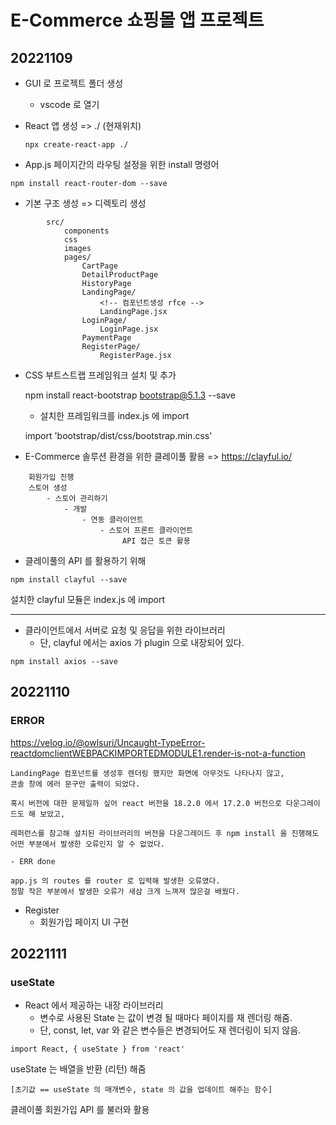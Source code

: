 # E-Commerce 쇼핑몰 앱 프로젝트

## 20221109

- GUI 로 프로젝트 폴더 생성

    - vscode 로 열기

- React 앱 생성 => ./ (현재위치)

    ```
    npx create-react-app ./
    ```

- App.js 페이지간의 라우팅 설정을 위한 install 명령어
<!-- --save 명령을 추가? => package.json dependencies 영역에 추가하기 위해 -->
    npm install react-router-dom --save

- 기본 구조 생성 => 디렉토리 생성

```
        src/
            components
            css
            images
            pages/
                CartPage
                DetailProductPage
                HistoryPage
                LandingPage/
                    <!-- 컴포넌트생성 rfce -->
                    LandingPage.jsx
                LoginPage/
                    LoginPage.jsx
                PaymentPage
                RegisterPage/
                    RegisterPage.jsx
```

- CSS 부트스트랩 프레임워크 설치 및 추가

    npm install react-bootstrap bootstrap@5.1.3 --save

    - 설치한 프레임워크를 index.js 에 import

    import 'bootstrap/dist/css/bootstrap.min.css'


- E-Commerce 솔루션 환경을 위한 클레이풀 활용 => https://clayful.io/

```
    회원가입 진행
    스토어 생성
        - 스토어 관리하기
            - 개발
                - 연동 클라이언트
                    - 스토어 프론트 클라이언트
                         API 접근 토큰 활용
```


- 클레이풀의 API 를 활용하기 위해
```
npm install clayful --save
```
설치한 clayful 모듈은 index.js 에 import
<hr/>


- 클라이언트에서 서버로 요청 및 응답을 위한 라이브러리
    - 단, clayful 에서는 axios 가 plugin 으로 내장되어 있다.

```
npm install axios --save
```

## 20221110

### ERROR
https://velog.io/@owlsuri/Uncaught-TypeError-reactdomclientWEBPACKIMPORTEDMODULE1.render-is-not-a-function
```
LandingPage 컴포넌트를 생성후 렌더링 했지만 화면에 아무것도 나타나지 않고,
콘솔 창에 에러 문구만 출력이 되었다.

혹시 버전에 대한 문제일까 싶어 react 버전을 18.2.0 에서 17.2.0 버전으로 다운그레이드도 해 보았고,

레퍼런스를 참고해 설치된 라이브러리의 버전을 다운그레이드 후 npm install 을 진행해도 어떤 부분에서 발생한 오류인지 알 수 없었다.

- ERR done

app.js 의 routes 를 router 로 입력해 발생한 오류였다.
정말 작은 부분에서 발생한 오류가 새삼 크게 느껴져 많은걸 배웠다.
```
- Register 
    - 회원가입 페이지 UI 구현

## 20221111

### useState

- React 에서 제공하는 내장 라이브러리
    - 변수로 사용된 State 는 값이 변경 될 때마다 페이지를 재 렌더링 해줌.
    - 단, const, let, var 와 같은 변수들은 변경되어도 재 렌더링이 되지 않음.
```
import React, { useState } from 'react'
```
useState 는 배열을 반환 (리턴) 해줌
    
    [초기값 == useState 의 매개변수, state 의 값을 업데이트 해주는 함수]

클레이풀 회원가입 API 를 불러와 활용